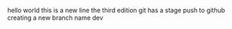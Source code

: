 hello world
this is a new line
the third edition
git has a stage
push to github
creating a new branch name dev

